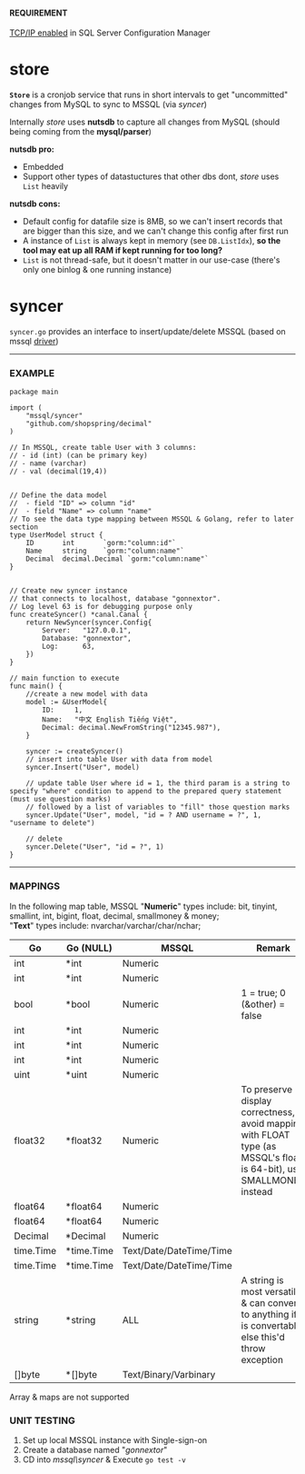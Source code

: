 #### REQUIREMENT
[TCP/IP enabled](http://www.manifold.net/doc/mfd9/enable_tcp_ip_for_sql_server.htm) in SQL Server Configuration Manager

# store

**`Store`** is a cronjob service that runs in short intervals to get "uncommitted" changes from MySQL to sync to MSSQL (via _syncer_)

Internally _store_ uses **nutsdb** to capture all changes from MySQL (should being coming from the __mysql/parser__)

**nutsdb pro:**
- Embedded
- Support other types of datastuctures that other dbs dont, _store_ uses `List` heavily

**nutsdb cons:**
- Default config for datafile size is 8MB, so we can't insert records that are bigger than this size, and we can't change this config after first run
- A instance of `List` is always kept in memory (see `DB.ListIdx`), **so the tool may eat up all RAM if kept running for too long?**
- `List` is not thread-safe, but it doesn't matter in our use-case (there's only one binlog & one running instance)

# syncer
`syncer.go` provides an interface to insert/update/delete MSSQL (based on mssql [driver]("https://github.com/denisenkom/go-mssqldb"))

---
### EXAMPLE
```
package main

import (
	"mssql/syncer"
	"github.com/shopspring/decimal"
)

// In MSSQL, create table User with 3 columns: 
// - id (int) (can be primary key) 
// - name (varchar)
// - val (decimal(19,4))


// Define the data model
//  - field "ID" => column "id"
//  - field "Name" => column "name"
// To see the data type mapping between MSSQL & Golang, refer to later section
type UserModel struct {
	ID       int       `gorm:"column:id"`
	Name     string    `gorm:"column:name"`
	Decimal	 decimal.Decimal `gorm:"column:name"`
}


// Create new syncer instance
// that connects to localhost, database "gonnextor".
// Log level 63 is for debugging purpose only
func createSyncer() *canal.Canal {
	return NewSyncer(syncer.Config{
		Server:   "127.0.0.1",
		Database: "gonnextor",
		Log:      63,
	})
}

// main function to execute
func main() {
	//create a new model with data
    model := &UserModel{
		ID:     1,
		Name:   "中文 English Tiếng Việt",
		Decimal: decimal.NewFromString("12345.987"),
	}

    syncer := createSyncer()
    // insert into table User with data from model
    syncer.Insert("User", model)

    // update table User where id = 1, the third param is a string to specify "where" condition to append to the prepared query statement (must use question marks)
	// followed by a list of variables to "fill" those question marks
    syncer.Update("User", model, "id = ? AND username = ?", 1, "username to delete")

    // delete 
    syncer.Delete("User", "id = ?", 1)
}
```
---
### MAPPINGS
In the following map table, MSSQL "**Numeric**" types include: bit, tinyint, smallint, int, bigint, float, decimal, smallmoney & money;  
"**Text**" types include: nvarchar/varchar/char/nchar;

|     Go    | Go (NULL)  |             MSSQL            |                    Remark                  |
|-----------|------------|------------------------------|--------------------------------------------|
|    int    |    *int    |            Numeric           |                                        	 |
|    int    |    *int    |            Numeric           |                                        	 |
|    bool   |    *bool   |            Numeric           |       1 = true; 0 (&other) = false     	 |
|    int    |    *int    |            Numeric           |                                        	 |
|    int    |    *int    |            Numeric           |                                        	 |
|    int    |    *int    |            Numeric           |                                       	 |
|    uint   |    *uint   |            Numeric           |                                     	     |
|  float32  |  *float32  |            Numeric           | To preserve display correctness, avoid mapping with FLOAT type (as MSSQL's float is 64-bit), use SMALLMONEY instead  |
|  float64  |  *float64  |            Numeric           |                                            |
|  float64  |  *float64  |            Numeric           |                                            |
|  Decimal  |  *Decimal  |            Numeric           |                                            |
| time.Time | *time.Time |    Text/Date/DateTime/Time   |                                            |
| time.Time | *time.Time |    Text/Date/DateTime/Time   |                                            |
|   string  |   *string  |             ALL              | A string is most versatile & can convert to anything if it is convertable, else this'd throw exception |
|   []byte  |   *[]byte  |     Text/Binary/Varbinary    |                                            |

Array & maps are not supported

### UNIT TESTING
1. Set up local MSSQL instance with Single-sign-on
3. Create a database named "_gonnextor_"
4. CD into _mssql\syncer_ & Execute `go test -v`
